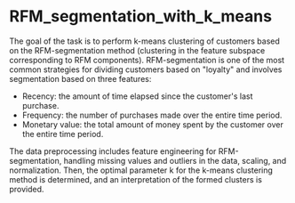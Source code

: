 # RFM_segmentation_with_k_means
The goal of the task is to perform k-means clustering of customers based on the RFM-segmentation method (clustering in the feature subspace corresponding to RFM components). RFM-segmentation is one of the most common strategies for dividing customers based on "loyalty" and involves segmentation based on three features:

- Recency: the amount of time elapsed since the customer's last purchase.
- Frequency: the number of purchases made over the entire time period.
- Monetary value: the total amount of money spent by the customer over the entire time period.

The data preprocessing includes feature engineering for RFM-segmentation, handling missing values and outliers in the data, scaling, and normalization. Then, the optimal parameter k for the k-means clustering method is determined, and an interpretation of the formed clusters is provided.
